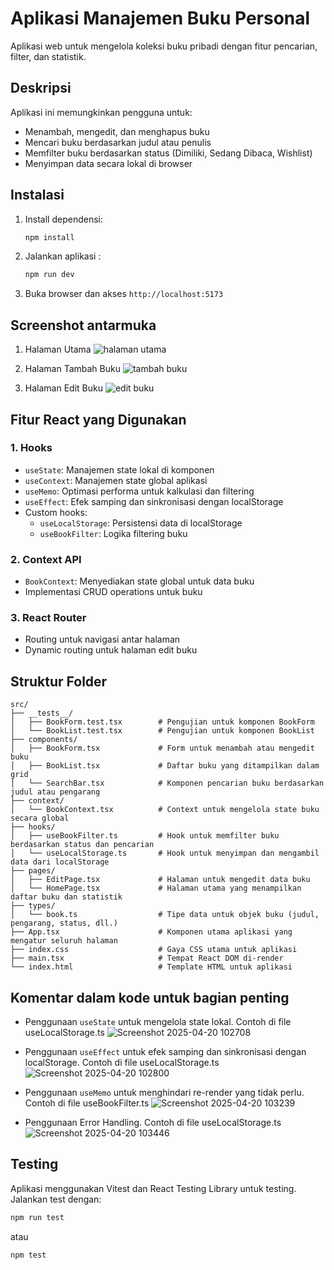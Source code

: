# Aplikasi Manajemen Buku Personal

Aplikasi web untuk mengelola koleksi buku pribadi dengan fitur pencarian, filter, dan statistik.

## Deskripsi

Aplikasi ini memungkinkan pengguna untuk:
- Menambah, mengedit, dan menghapus buku
- Mencari buku berdasarkan judul atau penulis
- Memfilter buku berdasarkan status (Dimiliki, Sedang Dibaca, Wishlist)
- Menyimpan data secara lokal di browser

## Instalasi

1. Install dependensi:
   ```bash
   npm install
   ```
2. Jalankan aplikasi :
   ```bash
   npm run dev
   ```
3. Buka browser dan akses `http://localhost:5173`

## Screenshot antarmuka
1. Halaman Utama 
![halaman utama](https://github.com/user-attachments/assets/acdd8888-7589-4b5a-a13c-51f49b25843f)

2. Halaman Tambah Buku
![tambah buku](https://github.com/user-attachments/assets/40e8e18a-0a61-419f-8fd1-c7df8ca803b9)

3. Halaman Edit Buku
![edit buku](https://github.com/user-attachments/assets/81e1545e-1007-44fc-8dd2-90871e4f4269)


## Fitur React yang Digunakan

### 1. Hooks
- `useState`: Manajemen state lokal di komponen
- `useContext`: Manajemen state global aplikasi
- `useMemo`: Optimasi performa untuk kalkulasi dan filtering
- `useEffect`: Efek samping dan sinkronisasi dengan localStorage
- Custom hooks:
  - `useLocalStorage`: Persistensi data di localStorage
  - `useBookFilter`: Logika filtering buku

### 2. Context API
- `BookContext`: Menyediakan state global untuk data buku
- Implementasi CRUD operations untuk buku

### 3. React Router
- Routing untuk navigasi antar halaman
- Dynamic routing untuk halaman edit buku

## Struktur Folder

```
src/
├── __tests__/
│   ├── BookForm.test.tsx        # Pengujian untuk komponen BookForm
│   └── BookList.test.tsx        # Pengujian untuk komponen BookList
├── components/
│   ├── BookForm.tsx             # Form untuk menambah atau mengedit buku
│   ├── BookList.tsx             # Daftar buku yang ditampilkan dalam grid
│   └── SearchBar.tsx            # Komponen pencarian buku berdasarkan judul atau pengarang
├── context/
│   └── BookContext.tsx          # Context untuk mengelola state buku secara global
├── hooks/
│   ├── useBookFilter.ts         # Hook untuk memfilter buku berdasarkan status dan pencarian
│   └── useLocalStorage.ts       # Hook untuk menyimpan dan mengambil data dari localStorage
├── pages/
│   ├── EditPage.tsx             # Halaman untuk mengedit data buku
│   └── HomePage.tsx             # Halaman utama yang menampilkan daftar buku dan statistik
├── types/
│   └── book.ts                  # Tipe data untuk objek buku (judul, pengarang, status, dll.)
├── App.tsx                      # Komponen utama aplikasi yang mengatur seluruh halaman
├── index.css                    # Gaya CSS utama untuk aplikasi
├── main.tsx                     # Tempat React DOM di-render
└── index.html                   # Template HTML untuk aplikasi

```

## Komentar dalam kode untuk bagian penting
- Penggunaan `useState` untuk mengelola state lokal. Contoh di file useLocalStorage.ts
![Screenshot 2025-04-20 102708](https://github.com/user-attachments/assets/bd2f66c8-154a-4409-b40c-1b7688bd4540)

- Penggunaan `useEffect` untuk efek samping dan sinkronisasi dengan localStorage. Contoh di file useLocalStorage.ts
![Screenshot 2025-04-20 102800](https://github.com/user-attachments/assets/29d04f39-8019-4bc4-beb9-a6b353d8c7d9)

- Penggunaan `useMemo` untuk menghindari re-render yang tidak perlu. Contoh di file useBookFilter.ts
![Screenshot 2025-04-20 103239](https://github.com/user-attachments/assets/037c2d3d-eff8-4cb3-a319-9e87a767ff7b)

- Penggunaan Error Handling. Contoh di file useLocalStorage.ts
![Screenshot 2025-04-20 103446](https://github.com/user-attachments/assets/50437996-c53f-4f00-8fe1-3409593ce9ce)

## Testing

Aplikasi menggunakan Vitest dan React Testing Library untuk testing. Jalankan test dengan:

```bash
npm run test 
```
atau 

```bash
npm test 
```
